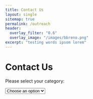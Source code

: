```yaml
---
title: Contact Us
layout: single
sitemap: true
permalink: /outreach
header:
  overlay_filter: "0.6"
  overlay_image: "/images/bbreno.png"
excerpt: "testing words ipsom lorem"
---
```


<h1>Contact Us</h1>

<p>Please select your category:</p>

<select id="categorySelect">
  <option value="">Choose an option</option>
  <option value="band">Band/Artist</option>
  <option value="promoter">Promoter</option>
  <option value="fan">Music Fan</option>
  <option value="vendor">Vendor</option>

<div id="linkContainer" style="display: none; margin-top: 20px;">
  <a id="formLink" href="#" target="_blank">Click here to fill out the form</a>
</div>

<script>
  const categorySelect = document.getElementById('categorySelect');
  const linkContainer = document.getElementById('linkContainer');
  const formLink = document.getElementById('formLink');

  const formUrls = {
    band: 'https://docs.google.com/forms/d/1mez8avQfWKgSt_HaSd9YiHfrchpCSFlZryGMMwOp35o',
    promoter: 'https://docs.google.com/forms/d/1q0xLpLmynwTLBNzlEx2sTTlasha5Bz3aPlQq0CUeeXM',
    fan: 'https://docs.google.com/forms/d/1OESAeo1VlJrYJ0fC-e3wA-yRQ_qpYtdc9frYbnBQIoY',
    vendor: 'https://docs.google.com/forms/d/1DdP8vDLUo1_gPeT0-pwcs8vV-YFcvTbY3aCO84JXTsg'
    general: 'https://docs.google.com/forms/d/1OESAeo1VlJrYJ0fC-e3wA-yRQ_qpYtdc9frYbnBQIoY'
  };

  categorySelect.addEventListener('change', function() {
    const selectedCategory = this.value;
    if (selectedCategory) {
      formLink.href = formUrls[selectedCategory];
      linkContainer.style.display = 'block';
    } else {
      linkContainer.style.display = 'none';
    }
  });
</script>
